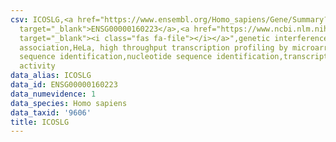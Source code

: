 ```yaml
---
csv: ICOSLG,<a href="https://www.ensembl.org/Homo_sapiens/Gene/Summary?db=core;g=ENSG00000160223"
  target="_blank">ENSG00000160223</a>,<a href="https://www.ncbi.nlm.nih.gov/pubmed/17216044"
  target="_blank"><i class="fas fa-file"></i></a>",genetic interference,functional
  association,HeLa, high throughput transcription profiling by microarray,nucleotide
  sequence identification,nucleotide sequence identification,transcriptional regulation,up-regulates
  activity
data_alias: ICOSLG
data_id: ENSG00000160223
data_numevidence: 1
data_species: Homo sapiens
data_taxid: '9606'
title: ICOSLG
---
```

